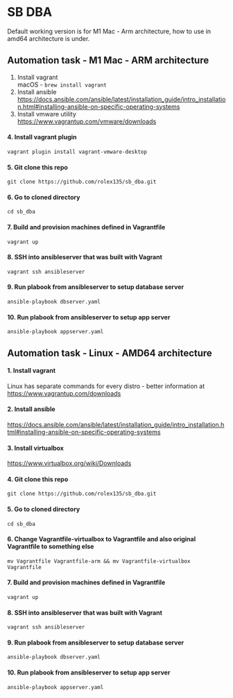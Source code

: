 # SB DBA
Default working version is for M1 Mac - Arm architecture, how to use in amd64 architecture is under.
## Automation task - M1 Mac - ARM architecture

1. Install vagrant <br />
macOS - ```brew install vagrant```
2. Install ansible  <br />
https://docs.ansible.com/ansible/latest/installation_guide/intro_installation.html#installing-ansible-on-specific-operating-systems
3. Install vmware utility <br />
https://www.vagrantup.com/vmware/downloads

#### 4. Install vagrant plugin
```vagrant plugin install vagrant-vmware-desktop```

#### 5. Git clone this repo
```git clone https://github.com/rolex135/sb_dba.git```

#### 6. Go to cloned directory
```cd sb_dba ```

#### 7. Build and provision machines defined in Vagrantfile
```vagrant up```

#### 8. SSH into ansibleserver that was built with Vagrant
```vagrant ssh ansibleserver```

#### 9. Run plabook from ansibleserver to setup database server
```ansible-playbook dbserver.yaml```

#### 10. Run plabook from ansibleserver to setup app server
```ansible-playbook appserver.yaml```


## Automation task - Linux - AMD64 architecture

#### 1. Install vagrant
Linux has separate commands for every distro - better information at https://www.vagrantup.com/downloads

#### 2. Install ansible
https://docs.ansible.com/ansible/latest/installation_guide/intro_installation.html#installing-ansible-on-specific-operating-systems

#### 3. Install virtualbox
https://www.virtualbox.org/wiki/Downloads

#### 4. Git clone this repo
```git clone https://github.com/rolex135/sb_dba.git```

#### 5. Go to cloned directory
```cd sb_dba ```

#### 6. Change Vagrantfile-virtualbox to Vagrantfile and also original Vagrantfile to something else
```mv Vagrantfile Vagrantfile-arm && mv Vagrantfile-virtualbox Vagrantfile```

#### 7. Build and provision machines defined in Vagrantfile
```vagrant up```

#### 8. SSH into ansibleserver that was built with Vagrant
```vagrant ssh ansibleserver```

#### 9. Run plabook from ansibleserver to setup database server
```ansible-playbook dbserver.yaml```

#### 10. Run plabook from ansibleserver to setup app server
```ansible-playbook appserver.yaml```